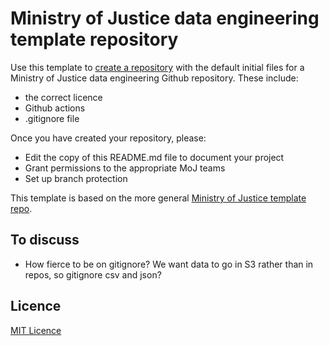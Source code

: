 # Ministry of Justice data engineering template repository

Use this template to [create a repository](https://github.com/moj-analytical-services/data-engineering-template/generate) with the default initial files for a Ministry of Justice data engineering Github repository. These include:

* the correct licence
* Github actions
* .gitignore file

Once you have created your repository, please:

* Edit the copy of this README.md file to document your project
* Grant permissions to the appropriate MoJ teams
* Set up branch protection

This template is based on the more general [Ministry of Justice template repo](https://github.com/ministryofjustice/template-repository). 

## To discuss
- How fierce to be on gitignore? We want data to go in S3 rather than in repos, so gitignore csv and json?

## Licence
[MIT Licence](LICENCE.md)
